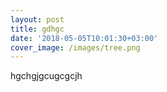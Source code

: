 ```yaml
---
layout: post
title: gdhgc
date: '2018-05-05T10:01:30+03:00'
cover_image: /images/tree.png
---
```

hgchgjgcugcgcjh
